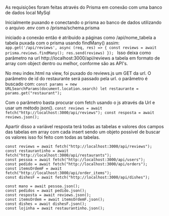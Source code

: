 As requisições foram feitas através do Prisma em conexão com uma banco de dados local MySql

Inicialmente puxando e conectando o prisma ao banco de dados utilizando o arquivo .env com o /prisma/schema.prisma

iniciado a conexão então é atribuido a páginas como /api/nome_tabela a tabela puxada com o prisma usando findMany() assim:
`app.get('/api/reviews', async (req, res) => {
      const reviews = await prisma.reviews.findMany();
      res.send(reviews)
});
`
Isso deixa como parâmetro na url http://localhost:3000/api/reviews a tabela em formato de array com object dentro ou melhor, conforme são as API's.

No meu index.html na view, foi puxado do reviews.js um GET da url. O parâmetro de id do restaurante será passado pela url.
o parâmetro é buscado com:
`const params = new URLSearchParams(document.location.search)
let restaurante = params.get("restaurant");
`

Com o parâmetro basta procurar com fetch usando o js através da Url e usar um método json().
`const reviews = await fetch("http://localhost:3000/api/reviews");
const resposta = await reviews.json();
`

Apartir disso a variável resposta terá todas as tabelas e valores dos campos das tabelas em array com cada insert sendo um objeto possível de buscar os valores isso foi feito com todas as tabelas.

    const reviews = await fetch("http://localhost:3000/api/reviews");
    const restaurantinho = await fetch("http://localhost:3000/api/restaurants");
    const pessoa = await fetch("http://localhost:3000/api/users");
    const pedido = await fetch("http://localhost:3000/api/orders");
    const itemsOrdemF = await fetch("http://localhost:3000/api/order_items");
    const dishesF = await fetch("http://localhost:3000/api/dishes");

    const mano = await pessoa.json();
    const pedidos = await pedido.json(); 
    const resposta = await reviews.json();
    const itemsOrdem = await itemsOrdemF.json();
    const dishes = await dishesF.json();
    const lojinha = await restaurantinho.json();
